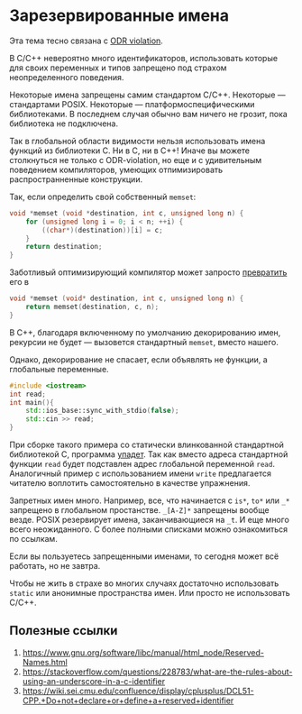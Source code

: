 # Зарезервированные имена

Эта тема тесно связана с [ODR violation](odr_violation.md).

В C/C++ невероятно много идентификаторов, использовать которые для своих переменных и типов запрещено под страхом неопределенного поведения.

Некоторые имена запрещены самим стандартом C/C++. Некоторые — стандартами POSIX. Некоторые — платформоспецифическими библиотеками. В последнем случая обычно вам ничего не грозит, пока библиотека не подключена.

Так в глобальной области видимости нельзя использовать имена функций из библиотеки C. Ни в C, ни в C++!
Иначе вы можете столкнуться не только с ODR-violation, но еще и с удивительным поведением компиляторов, умеющих отпимизировать распространненные конструкции.

Так, если определить свой собственный `memset`:

```C
void *memset (void *destination, int c, unsigned long n) {
    for (unsigned long i = 0; i < n; ++i) {
        ((char*)(destination))[i] = c;
    }
    return destination;
}
```
Заботливый оптимизирующий компилятор может запросто [превратить](https://godbolt.org/z/fKfeqza6a) его в
```C
void *memset (void* destination, int c, unsigned long n) {
    return memset(destination, c, n);
}
```

В C++, благодаря включенному по умолчанию декорированию имен, рекурсии не будет — вызовется стандартный `memset`, вместо нашего.

Однако, декорирование не спасает, если объявлять не функции, а глобальные переменные.

```C++
#include <iostream>
int read;
int main(){
    std::ios_base::sync_with_stdio(false);
    std::cin >> read;
}
```
При сборке такого примера со статически влинкованной стандартной библиотекой C, программа [упадет](https://godbolt.org/z/sq9bqhn46).
Так как вместо адреса стандартной функции `read` будет подставлен адрес глобальной переменной `read`. Аналогичный пример с использованием имени `write` предлагается читателю воплотить самостоятельно в качестве упражнения.

Запретных имен много. Например, все, что начинается с `is*`, `to*` или `_*` запрещено в глобальном простанстве. `_[A-Z]*` запрещены вообще везде. POSIX резервирует имена, заканчивающиеся на `_t`. И еще много всего неожиданного.
С более полными списками можно ознакомиться по ссылкам.

Если вы пользуетесь запрещенными именами, то сегодня может всё работать, но не завтра.

Чтобы не жить в страхе во многих случаях достаточно использовать `static` или анонимные пространства имен. Или просто не использовать C/C++.


## Полезные ссылки
1. https://www.gnu.org/software/libc/manual/html_node/Reserved-Names.html
2. https://stackoverflow.com/questions/228783/what-are-the-rules-about-using-an-underscore-in-a-c-identifier
3. https://wiki.sei.cmu.edu/confluence/display/cplusplus/DCL51-CPP.+Do+not+declare+or+define+a+reserved+identifier